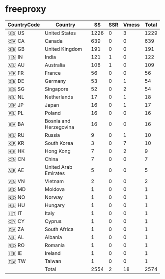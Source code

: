 # freeproxy

|CountryCode|Country|SS|SSR|Vmess|Total|
|  ----  | ----  |  ----  | ----  |  ----  | ----  |
|🇺🇸 US|United States|1226|0|3|1229|
|🇨🇦 CA|Canada|639|0|0|639|
|🇬🇧 GB|United Kingdom|191|0|0|191|
|🇮🇳 IN|India|121|1|0|122|
|🇦🇺 AU|Australia|108|1|0|109|
|🇫🇷 FR|France|56|0|0|56|
|🇩🇪 DE|Germany|53|0|1|54|
|🇸🇬 SG|Singapore|52|0|2|54|
|🇳🇱 NL|Netherlands|17|0|1|18|
|🇯🇵 JP|Japan|16|0|1|17|
|🇵🇱 PL|Poland|16|0|0|16|
|🇧🇦 BA|Bosnia and Herzegovina|16|0|0|16|
|🇷🇺 RU|Russia|9|0|1|10|
|🇰🇷 KR|South Korea|3|0|7|10|
|🇭🇰 HK|Hong Kong|7|0|2|9|
|🇨🇳 CN|China|7|0|0|7|
|🇦🇪 AE|United Arab Emirates|5|0|0|5|
|🇻🇳 VN|Vietnam|2|0|0|2|
|🇲🇩 MD|Moldova|1|0|0|1|
|🇳🇴 NO|Norway|1|0|0|1|
|🇭🇺 HU|Hungary|1|0|0|1|
|🇮🇹 IT|Italy|1|0|0|1|
|🇨🇾 CY|Cyprus|1|0|0|1|
|🇿🇦 ZA|South Africa|1|0|0|1|
|🇦🇱 AL|Albania|1|0|0|1|
|🇷🇴 RO|Romania|1|0|0|1|
|🇮🇪 IE|Ireland|1|0|0|1|
|🇹🇼 TW|Taiwan|1|0|0|1|
||Total|2554|2|18|2574|
